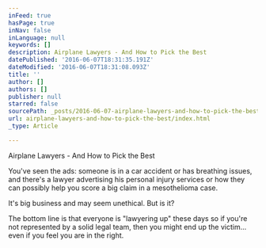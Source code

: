 ```yaml
---
inFeed: true
hasPage: true
inNav: false
inLanguage: null
keywords: []
description: Airplane Lawyers - And How to Pick the Best
datePublished: '2016-06-07T18:31:35.191Z'
dateModified: '2016-06-07T18:31:08.093Z'
title: ''
author: []
authors: []
publisher: null
starred: false
sourcePath: _posts/2016-06-07-airplane-lawyers-and-how-to-pick-the-best.md
url: airplane-lawyers-and-how-to-pick-the-best/index.html
_type: Article

---
```

Airplane Lawyers - And How to Pick the Best

You've seen the ads: someone is in a car accident or has breathing issues, and there's a lawyer advertising his personal injury services or how they can possibly help you score a big claim in a mesothelioma case.

It's big business and may seem unethical. But is it?

The bottom line is that everyone is "lawyering up" these days so if you're not represented by a solid legal team, then you might end up the victim... even if you feel you are in the right.